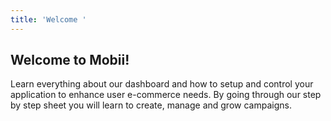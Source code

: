 ```yaml
---
title: 'Welcome '
---
```


## Welcome to Mobii! 

Learn everything about our dashboard and how to setup and control your application to enhance user e-commerce needs. By going through our step by step sheet you will learn to create, manage and grow campaigns. 
